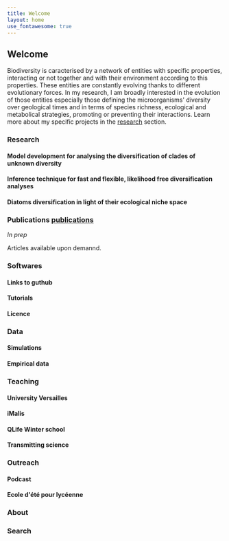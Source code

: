```yaml
---
title: Welcome
layout: home
use_fontawesome: true
---
```


## Welcome

Biodiversity is caracterised by a network of entities with specific properties, interacting or not together and with their environment according to this properties. These entities are constantly evolving thanks to different evolutionary forces. In my research, I am broadly interested in the evolution of those entities especially those defining the microorganisms' diversity over geological times and in terms of species richness, ecological and metabolical strategies, promoting or preventing their interactions. Learn more about my specific projects in the [research](research.md) section.

### Research

#### Model development for analysing the diversification of clades of unknown diversity

#### Inference technique for fast and flexible, likelihood free diversification analyses

#### Diatoms diversification in light of their ecological niche space

### Publications [publications](publications.md)

_In prep_

Articles available upon demannd.

### Softwares

#### Links to guthub

#### Tutorials

#### Licence

### Data

#### Simulations

#### Empirical data

### Teaching

#### University Versailles

#### iMalis

#### QLife Winter school

#### Transmitting science

### Outreach

#### Podcast

#### Ecole d'été pour lycéenne

### About

### Search




